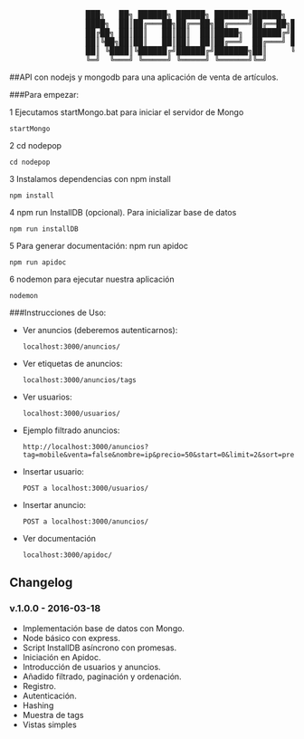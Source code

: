 <pre>
				███╗   ██╗ ██████╗ ██████╗ ███████╗██████╗  ██████╗ ██████╗ 
				████╗  ██║██╔═══██╗██╔══██╗██╔════╝██╔══██╗██╔═══██╗██╔══██╗
				██╔██╗ ██║██║   ██║██║  ██║█████╗  ██████╔╝██║   ██║██████╔╝
				██║╚██╗██║██║   ██║██║  ██║██╔══╝  ██╔═══╝ ██║   ██║██╔═══╝ 
				██║ ╚████║╚██████╔╝██████╔╝███████╗██║     ╚██████╔╝██║     
				╚═╝  ╚═══╝ ╚═════╝ ╚═════╝ ╚══════╝╚═╝      ╚═════╝ ╚═╝     
</pre>

##API con nodejs y mongodb para una aplicación de venta de artículos.

###Para empezar: 

 1 Ejecutamos startMongo.bat para iniciar el servidor de Mongo
```
startMongo
```
 2 cd nodepop
```
cd nodepop
```
 3 Instalamos dependencias con npm install
```
npm install
```
 4 npm run InstallDB (opcional). Para inicializar base de datos
```
npm run installDB
```
 5 Para generar documentación: npm run apidoc
```
npm run apidoc
```
 6 nodemon para ejecutar nuestra aplicación
```
nodemon
```


###Instrucciones de Uso:

* Ver anuncios (deberemos autenticarnos): 
	```
	localhost:3000/anuncios/
	```
* Ver etiquetas de anuncios:
	```
	localhost:3000/anuncios/tags
	```
* Ver usuarios:
	```
	localhost:3000/usuarios/
	```

* Ejemplo filtrado anuncios:
	```
	http://localhost:3000/anuncios?tag=mobile&venta=false&nombre=ip&precio=50&start=0&limit=2&sort=precio
	```

* Insertar usuario:
	```
	POST a localhost:3000/usuarios/
	```
* Insertar anuncio:
	```
	POST a localhost:3000/anuncios/
	```

* Ver documentación
	```
	localhost:3000/apidoc/
	```


## Changelog

### v.1.0.0 - 2016-03-18

* Implementación base de datos con Mongo.
* Node básico con express.
* Script InstallDB asíncrono con promesas.
* Iniciación en Apidoc.
* Introducción de usuarios y anuncios.
* Añadido filtrado, paginación y ordenación.
* Registro.
* Autenticación.
* Hashing
* Muestra de tags
* Vistas simples

